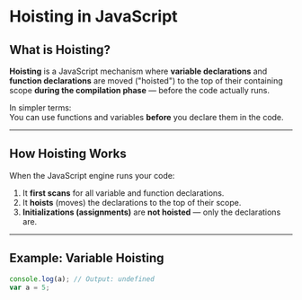 # Hoisting in JavaScript

## What is Hoisting?

**Hoisting** is a JavaScript mechanism where **variable declarations** and **function declarations** are moved ("hoisted") to the top of their containing scope **during the compilation phase** — before the code actually runs.

In simpler terms:  
You can use functions and variables **before** you declare them in the code.

---

## How Hoisting Works

When the JavaScript engine runs your code:
1. It **first scans** for all variable and function declarations.
2. It **hoists** (moves) the declarations to the top of their scope.
3. **Initializations (assignments)** are **not hoisted** — only the declarations are.

---

## Example: Variable Hoisting

```javascript
console.log(a); // Output: undefined
var a = 5;
